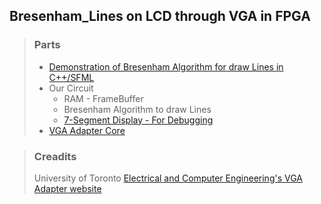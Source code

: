 ## Bresenham_Lines on LCD through VGA in FPGA

> ### Parts
> * [Demonstration of Bresenham Algorithm for draw Lines in C++/SFML](https://github.com/fasih-ul-hassan/Bresenham_Lines_FPGA/tree/main/Bresenham_Lines%20SFML)
> * Our Circuit
>   * RAM - FrameBuffer
>   * Bresenham Algorithm to draw Lines
>   * [7-Segment Display - For Debugging](https://github.com/fasih-ul-hassan/Bresenham_Lines_FPGA/blob/main/DE1_SOC/All_Modules/7_Segment_0_19.v)
> * [VGA Adapter Core](https://github.com/fasih-ul-hassan/Bresenham_Lines_FPGA/tree/main/DE1_SOC/All_Modules/vga_adapter)

> ### Creadits
>
> University of Toronto [Electrical and Computer Engineering's VGA Adapter website](https://www.eecg.utoronto.ca/~jayar/ece241_07F/vga/)
